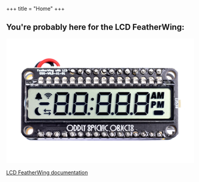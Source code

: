 +++
title = "Home"
+++
## You're probably here for the LCD FeatherWing:

[![A photo of the LCD FeatherWing](/products/lcdwing/lcdwing.jpg)](/products/lcdwing/)

[LCD FeatherWing documentation](/products/lcdwing/)
